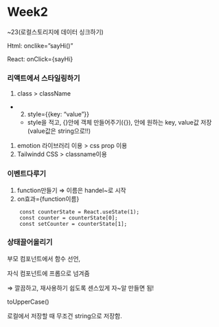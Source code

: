 # Week2

~23(로컬스토리지에 데이터 싱크하기)

Html: onclike=”sayHi()”

React: onClick={sayHi}

### 리액트에서 스타일링하기

1. class > className
- 2. style={{key: “value”}}
    - style을 적고, {}안에 객체 만들어주기({}), 안에 원하는 key, value값 저장(value값은 string으로!!)
1. emotion 라이브러리 이용 > css prop 이용
2. Tailwindd CSS > classname이용

### 이벤트다루기

1. function만들기 ⇒ 이름은 handel~로 시작
2. on효과={function이름}

```
    const counterState = React.useState(1);
    const counter = counterState[0];
    const setCounter = counterState[1];

```

### 상태끌어올리기

부모 컴포넌트에서 함수 선언,

자식 컴포넌트에 프롭으로 넘겨줌

⇒ 깔끔하고, 재사용하기 쉽도록 센스있게 자~알 만들면 됨!

toUpperCase()

로컬에서 저장할 때 무조건 string으로 저장함.